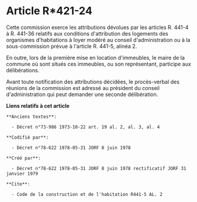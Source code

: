 # Article R*421-24

Cette commission exerce les attributions dévolues par les articles R. 441-4 à R. 441-36 relatifs aux conditions d'attribution
des logements des organismes d'habitations à loyer modéré au conseil d'administration ou à la sous-commission prévue à
l'article R. 441-5, alinéa 2.

En outre, lors de la première mise en location d'immeubles, le maire de la commune où sont situés ces immeubles, ou son
représentant, participe aux délibérations.

Avant toute notification des attributions décidées, le procès-verbal des réunions de la commission est adressé au président
du conseil d'administration qui peut demander une seconde délibération.

**Liens relatifs à cet article**

	**Anciens textes**:

	  - Décret n°73-986 1973-10-22 art. 19 al. 2, al. 3, al. 4

	**Codifié par**:

	  - Décret n°78-622 1978-05-31 JORF 8 juin 1978

	**Créé par**:

	  - Décret n°78-622 1978-05-31 JORF 8 juin 1978 rectificatif JORF 31 janvier 1979

	**Cite**:

	  - Code de la construction et de l'habitation R441-5 AL. 2
